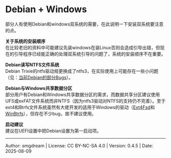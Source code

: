 # Debian + Windows
部分人有使用Debian和windows双系统的需要，在此说明一下安装双系统要注意的点。  

**关于系统的安装顺序**  
在比较老旧的资料中可能建议先装windows在装Linux否则会造成引导出错，但现在的引导程序已经能正确的处理双系统引导的问题了，系统的安装顺序不在重要。  

**Debian读写NTFS文件系统**  
Debian Trixie的ntfs驱动规更换成了ntfs3，在实际使用上可能存在一些小问题（见：[当前Debian的部分Bugs](../start/bugs.md)）。  

**Debian与Windows共享数据分区**  
部分用户有Debian和Windows共享数据分区的需求，而数据共享分区建议使用UFS或exFAT文件系统而非NTFS（因为ntfs3驱动对NTFS的支持仍不完善）。至于ext4和Btrfs文件系统虽然有大佬开发的适用于Windows的驱动（[Ext4Fsd](https://github.com/bobranten/Ext4Fsd)和[WinBtrfs](https://github.com/maharmstone/btrfs)），但存在不少bug，故不建议使用。  

**启动建议**  
建议在UEFI设置中把Debian设置为第一启动项。  

---
Author: smgdream | License: CC BY-NC-SA 4.0 | Version: 0.4.5 | Date: 2025-08-09
